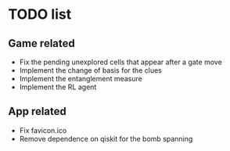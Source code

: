 # TODO list

## Game related
- Fix the pending unexplored cells that appear after a gate move
- Implement the change of basis for the clues
- Implement the entanglement measure
- Implement the RL agent

## App related
- Fix favicon.ico
- Remove dependence on qiskit for the bomb spanning
